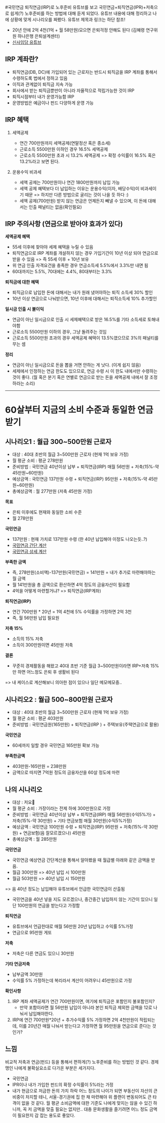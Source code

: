 #국민연금 퇴직연금(IRP)로 노후준비
유튜브를 보고 국민연금+퇴직연금(IPR)+저축으로 쉽게(?) 노후준비를 하는 방법에 대해 듣게 되었다. 유튜브 내용에 대해 정리하고 나에 상황에 맞게 시나리오를 짜봤다.
유튜브 제목과 링크는 하단 참조! 

- 20년 안에 2억 4천(1억 + 월 58만원)모으면 은퇴걱정 안해도 된다 (김혜령 연구위원 하나은행 은퇴설계센터)
- [신사임당 유튜브](https://www.youtube.com/watch?v=pFBQMDdhcrE)

IRP 계좌란?
---
- 퇴직연금(DB, DC)에 가입되어 있는 근로자는 반드시 퇴직금을 IRP 계좌를 통해서 수령하도록 법에서 정하고 있음
- 이직과 관계없이 퇴직금 지속 가능
- 회사에서 받는 퇴직금뿐만이 아니라 자율적으로 적립가능한 것이 IRP
- 퇴직시점부터 내가 운영가능함 IRP
- 운영방법은 예금이나 펀드 다양하게 운영 가능

IRP 혜택
---
1. 세액공제
    - 연간 700만원까지 세액공제(연말정산 혹은 종소세)
    - 근로소득 5500만원 이하인 경우 16.5% 세액공제
    - 근로소득 5500만원 초과 시 13.2% 세액공제
    => 확정 수익률이 16.5% 혹은 13.2%라고 보면 된다.

2. 운용수익 비과세
    - 세액 공제는 700만원이나 연간 1800만원까지 납입 가능
    - 세액 공제 혜택보다 더 납입하는 이유는 운용수익(이자, 배당수익)이 비과세이기 때문 => 하지만 다른 방법으로 굴리는 것이 나을 듯 하다 :) 
    - 세액 공제(700만원) 받지 않는 연금은 언제든지 빼낼 수 있으며, 이 돈에 대해서는 인출 패널티는 없음(확인필요)

IRP 주의사항 (연금으로 받아야 효과가 있다)
---
**세액공제 혜택**
 - 55세 이후에 찾아야 세제 혜택을 누릴 수 있음
 - 퇴직연금으로 IRP 계좌를 개설하지 않는 경우 가입기간이 10년 이상 되야 연금으로 받을 수 있음 => 즉 55세 이후 + 10년 보유
 - 위 연금 인출 자격요건을 충족한 경우 연금소득세 5.5%에서 3.3%만 내면 됨
 - 60대까지는 5.5%, 70대에는 4.4%, 80대부터는 3.3%

**퇴직금에 대한 혜택**
 - 퇴직금으로 납입한 돈에 대해서는 내가 원래 냈어야하는 퇴직 소득세 30% 할인
 - 10년 이상 연금으로 나눠받으면, 10년 이후에 대해서는 퇴직소득세 10% 추가할인 

**일시금 인출 시 불이익**
 - 연금이 아닌 일시금으로 인출 시 세제혜택으로 받은 16.5%를 기타 소득세로 토해내야함
 - 근로소득 5500만원 이하의 경우, 그냥 돌려주는 것임
 - 근로소득 5500만원 초과의 경우 세액공제 혜택이 13.5%였으므로 3%의 패널티를 무는 셈

**정리**
 - 연금이 아닌 일시금으로 돈을 뽑을 거면 안하는 게 낫다. (이게 쉽지 않음)
 - 세제에서 인정하는 연금 한도도 있으므로, 연금 수령 시 이 한도 내에서만 수령하는 것이 좋다. (월 혹은 분기 혹은 연별로 연금으로 받는 돈을 세액공제 내에서 잘 조정하라는 소리)

---
# 60살부터 지금의 소비 수준과 동일한 연금받기
시나리오1 : 월급 300~500만원 근로자
---
- 대상 :  40대 초반의 월급 3~500만원 근로자 (현재 1억 보유 가정)
- 월 평균 소비 : 평균 278만원
- 준비방법 : 국민연금 40년이상 납부 + 퇴직연금(IRP) 매월 56만원 + 저축(15%-약 45만원~60만원)
- 예상금액 : 국민연금 137만원 수령 + 퇴직연금(IRP) 95만원 + 저축(15%-약 45만원~60만원)
- 총예상금액 : 월 277만원 (저축 45만원 가정)

**목표**
- 은퇴 이후에도 현재와 동일한 소비 수준
- 월 278만원

**국민연금**
- 137만원 : 현재 가치로 137만원 수령 (한 40년 납입해야 이정도 나오는듯..?)
- [국민연금 간단 계산](https://www.nps.or.kr/jsppage/app/etc/simpleExpect.jsp)
- [국민연금 상세 계산](https://csa.nps.or.kr/finance/pensionCal.do)

**부족한 금액**
- 즉, 278만원(소비액)-137만원(국민연금) = 141만원 = 내가 추가로 마련해야하는 월 금액
- 월 141만원을 총 금액으로 환산하면 4억 정도의 금융자산이 필요함
- 4억을 어떻게 마련할거냐? => 퇴직연금(IRP계좌)
  
**퇴직연금(IRP)**
- 연간 700만원 * 20년 = 1억 4천에 5% 수익률을 가정하면 2억 3천
- 즉, 월 56만원 납입 필요원


**저축 15%**
- 소득의 15% 저축
- 소득이 300만원이면 45만원 저축

**결론**
- 꾸준히 경제활동을 해왔고 40대 초반 기준 월급 3~500만원이라면 IRP+저축 15%만 하면 어느정도 은퇴 후 생활비 된다

=> 내 케이스로 계산해보니 의아한 점이 있으나 일단 메모메모중..
 

시나리오2 : 월급 500~800만원 근로자
---
- 대상 :  40대 초반의 월급 3~500만원 근로자 (현재 1억 보유 가정)
- 월 평균 소비 : 평균 403만원
- 준비방법 : 국민연금원(165만원) + 퇴직연금(IRP ) + 주택보유(주택연금으로 활용)

**국민연금**
- 60세까지 일할 경우 국민연금 165만원 확보 가능

**부족한금액**
- 403만원-165만원 = 238만원
- 금액으로 따지면 7억원 정도의 금융자산을 60살 정도에 마련

나의 시나리오
---
- 대상 : 저요🤗
- 월 평균 소비 : 가장이라는 전제 하에 300만원으로 가정
- 준비방법 : 국민연금 40년이상 납부 + 퇴직연금(IRP) 매월 56만원(수익5%가) + 저축(15%-약 30만원) + 기타 연금보험 매월 30만원(수익5%가정)
- 예상금액 : 국민연금 100만원 수령 + 퇴직연금(IRP) 95만원 + 저축(15%-약 30만원) + 연금보험(음 잘모르겠으나) 45만원
- 총예상금액 : 월 285만원

**국민연금**
- 국민연금 예상연금 간단계산을 통해서 알아봤을 때 월급별 아래와 같은 금액을 받음.
- 월급 300만원 => 40년 납입 시 100만원
- 월급 503만원 => 40년 납입 시 150만원

=> 음 40년 정도는 납입해야 유튜브에서 언급한 국민연금이 산출됨

- 국민연금을 40년 넣을 지도 모르겠으나, 중간중간 납입하지 않는 기간이 있으니 일단 100만원의 연금을 받는다고 가정함

**퇴직연금**
- 유튜브에서 언급한대로 매월 56만원 20년 납입하고 수익률 5%가정
- 연금으로 95만원 게또

**저축**
- 저축은 다른 연금도 있으니 30만원

**기타 연금저축**
- 납부금액 30만원
- 수익률 5% 가정하는데 복리라서 계산이 어려우니 45만원으로 가정

**확인사항**
1. IRP 계좌 세액공제가 연간 700만원이면, 여기에 퇴직금은 포함인지 불포함인지?
   - 만약 포함이라면 월 56만원 납입이 아니라 본인 퇴직금 제외한 금액을 12로 나눠서 납입해야한다.
2. IRP에 연간 700만원*20년 + 추가수익률 5% 가정하면 2억 4천만원이 적립되는데, 
이를 20년간 매월 나눠서 받는다고 가정하면 월 95만원을 연금으로 준다는 것인가?

느낌
---
비교적 저축과 연금(펀드) 등을 통해서 편하게(?) 노후준비를 하는 방법인 것 같다.
경제맹인 나에게 불확실요소로 다가온 부분은 세가지다.
- 국민연금
- IPR이나 내가 가입한 펀드의 확정 수익률이 5%라는 가정
- 내가 현금으로 저금한 돈의 가치 하락
어느 정도의 나이가 되면 부동산이 자산의 큰 비중이 차지할 테니, 서울-경기권에 집 한 채 마련해야 위 플랜이 변동되어도 큰 타격이 없을 것 같다.
월 평균 소비금액에 대한 기준도 나에게 맞지는 않을 수 있긴 하니까, 꼭 저 금액을 맞출 필요는 없지만.. 대충 문화생활을 즐기려면 어느 정도 금액이 필요한지 감 잡는 용도로 좋았다.